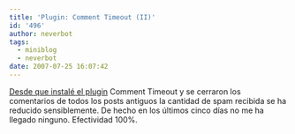 ```yaml
---
title: 'Plugin: Comment Timeout (II)'
id: '496'
author: neverbot
tags:
  - miniblog
  - neverbot
date: 2007-07-25 16:07:42
---
```


[Desde que instalé el plugin](/plugin-comment-timeout/) Comment Timeout y se cerraron los comentarios de todos los posts antiguos la cantidad de spam recibida se ha reducido sensiblemente. De hecho en los últimos cinco días no me ha llegado ninguno. Efectividad 100%.